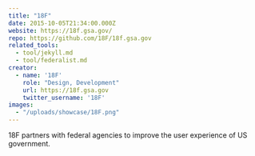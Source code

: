 ```yaml
---
title: "18F"
date: 2015-10-05T21:34:00.000Z
website: https://18f.gsa.gov/
repo: https://github.com/18F/18f.gsa.gov
related_tools:
  - tool/jekyll.md
  - tool/federalist.md
creator:
  - name: '18F'
    role: "Design, Development"
    url: https://18f.gsa.gov
    twitter_username: '18F'
images:
  - "/uploads/showcase/18F.png"
---
```


18F partners with federal agencies to improve the user experience of US government.

